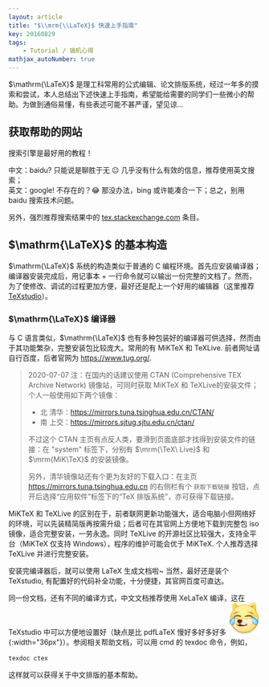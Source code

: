 ```yaml
---
layout: article
title: "$\\mrm{\\LaTeX}$ 快速上手指南"
key: 20160829
tags:
    - Tutorial / 搞机心得
mathjax_autoNumber: true
---
```


<!-- @import "../_includes/usermod/mathjax.html" -->

$\mathrm{\LaTeX}$ 是理工科常用的公式编辑、论文排版系统，经过一年多的摸索和尝试，本人总结出下述快速上手指南，希望能给需要的同学们一些微小的帮助。为做到通俗易懂，有些表述可能不甚严谨，望见谅...

<!-- more -->
## 获取帮助的网站
搜索引擎是最好用的教程！

中文：baidu? 只能说是聊胜于无 :neutral_face: 几乎没有什么有效的信息，推荐使用英文搜索；<br/>
英文：google! 不存在的？:joy: 那没办法，bing 或许能凑合一下；总之，别用 baidu 搜索技术问题。<br/>

另外，强烈推荐搜索结果中的 [tex.stackexchange.com][e9bfde0e] 条目。

  [e9bfde0e]: https://tex.stackexchange.com "超级好用！"

## $\mathrm{\LaTeX}$ 的基本构造
$\mathrm{\LaTeX}$ 系统的构造类似于普通的 C 编程环境。首先应安装编译器；编译器安装完成后，用记事本 + 一行命令就可以输出一份完整的文档了。然而，为了使修改、调试的过程更加方便，最好还是配上一个好用的编辑器（这里推荐 [TeXstudio](https://www.texstudio.org/)）。

### $\mathrm{\LaTeX}$ 编译器
与 C 语言类似，$\mathrm{\LaTeX}$ 也有多种包装好的编译器可供选择，然而由于其功能繁杂，完整安装包比较庞大。常用的有 MiKTeX 和 TeXLive. 前者网址请自行百度，后者官网为 <https://www.tug.org/>.

> 2020-07-07 注：在国内的话建议使用 CTAN (Comprehensive TEX Archive Network) 镜像站，可同时获取 MiKTeX 和 TeXLive的安装文件；个人一般使用如下两个镜像：
>
> - 北 清华：<https://mirrors.tuna.tsinghua.edu.cn/CTAN/>
> - 南 上交：<https://mirrors.sjtug.sjtu.edu.cn/ctan/>
>
> 不过这个 CTAN 主页有点反人类，要滑到页面底部才找得到安装文件的链接：在 "system" 标签下，分别有 $\mrm{\TeX\ Live}$ 和 $\mrm{MiK\TeX}$ 的安装镜像。
>
> 另外，清华镜像站还有个更为友好的下载入口：在主页 <https://mirrors.tuna.tsinghua.edu.cn> 的右侧栏有个 `获取下载链接` 按钮，点开后选择“应用软件”标签下的“TeX 排版系统”，亦可获得下载链接。

MiKTeX 和 TeXLive 的区别在于，前者联网更新功能强大，适合电脑小但网络好的环境，可以先装精简版再按需升级；后者可在其官网上方便地下载到完整包 iso 镜像，适合完整安装，一劳永逸。同时 TeXLive 的开源社区比较强大，支持全平台（MiKTeX 仅支持 Windows），程序的维护可能会优于 MiKTeX. 个人推荐选择 TeXLive 并进行完整安装。

安装完编译器后，就可以使用 LaTeX 生成文档啦~ 当然，最好还是装个 TeXstudio, 有配置好的代码补全功能，十分便捷，其官网百度可直达。

同一份文档，还有不同的编译方式，中文文档推荐使用 XeLaTeX 编译，这在 TeXstudio 中可以方便地设置好（缺点是比 pdfLaTeX 慢好多好多好多 ![ ](/assets/coolemoji/weibo_dog10.png){:width="36px"}）。参阅相关帮助文档，可以用 cmd 的 texdoc 命令，例如，

```bash
texdoc ctex
```

这样就可以获得关于中文排版的基本帮助。
